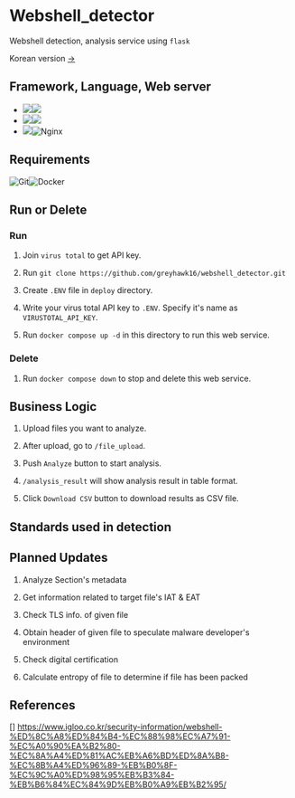 # Webshell_detector
Webshell detection, analysis service using `flask`

Korean version [->](https://github.com/greyhawk16/webshell_detector/blob/main/README_KOR.md)

## Framework, Language, Web server
- <img src="https://img.shields.io/badge/Framework-%23121011?style=for-the-badge"><img src="https://img.shields.io/badge/flask-000000?style=for-the-badge&logo=flask&logoColor=white">
- <img src="https://img.shields.io/badge/Language-%23121011?style=for-the-badge"><img src="https://img.shields.io/badge/python-3776AB?style=for-the-badge&logo=python&logoColor=white"> 
- <img src="https://img.shields.io/badge/Server-%23121011?style=for-the-badge">![Nginx](https://img.shields.io/badge/nginx-%23009639.svg?style=for-the-badge&logo=nginx&logoColor=white)

## Requirements
![Git](https://img.shields.io/badge/git-%23F05033.svg?style=for-the-badge&logo=git&logoColor=white)![Docker](https://img.shields.io/badge/docker-%230db7ed.svg?style=for-the-badge&logo=docker&logoColor=white)

## Run or Delete

### Run
1. Join `virus total` to get API key. 

2. Run `git clone https://github.com/greyhawk16/webshell_detector.git`

3. Create `.ENV` file in `deploy` directory.

4. Write your virus total API key to `.ENV`. Specify it's name as `VIRUSTOTAL_API_KEY`.

5. Run `docker compose up -d` in this directory to run this web service.

### Delete
1. Run `docker compose down` to stop and delete this web service.


## Business Logic

1. Upload files you want to analyze.

2. After upload, go to `/file_upload`.

3. Push `Analyze` button to start analysis.

4. `/analysis_result` will show analysis result in table format.

5. Click `Download CSV` button to download results as CSV file.


## Standards used in detection


## Planned Updates
1. Analyze Section's metadata

2. Get information related to target file's IAT & EAT

3. Check TLS info. of given file

4. Obtain header of given file to speculate malware developer's environment

5. Check digital certification

6. Calculate entropy of file to determine if file has been packed


## References
[] https://www.igloo.co.kr/security-information/webshell-%ED%8C%A8%ED%84%B4-%EC%88%98%EC%A7%91-%EC%A0%90%EA%B2%80-%EC%8A%A4%ED%81%AC%EB%A6%BD%ED%8A%B8-%EC%8B%A4%ED%96%89-%EB%B0%8F-%EC%9C%A0%ED%98%95%EB%B3%84-%EB%B6%84%EC%84%9D%EB%B0%A9%EB%B2%95/
